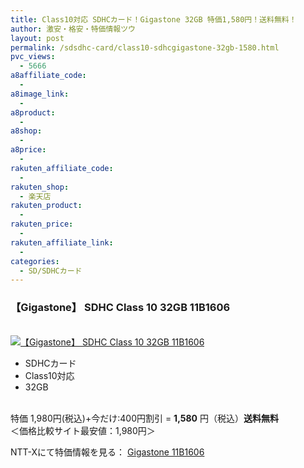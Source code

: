```yaml
---
title: Class10対応 SDHCカード！Gigastone 32GB 特価1,580円！送料無料！
author: 激安・格安・特価情報ツウ
layout: post
permalink: /sdsdhc-card/class10-sdhcgigastone-32gb-1580.html
pvc_views:
  - 5666
a8affiliate_code:
  - 
a8image_link:
  - 
a8product:
  - 
a8shop:
  - 
a8price:
  - 
rakuten_affiliate_code:
  - 
rakuten_shop:
  - 楽天店
rakuten_product:
  - 
rakuten_price:
  - 
rakuten_affiliate_link:
  - 
categories:
  - SD/SDHCカード
---
```

### 【Gigastone】 SDHC Class 10 32GB 11B1606

<div class="img-bg2 img_L">
  <a href="http://px.a8.net/svt/ejp?a8mat=ZYP6S+8IMA3E+S1Q+BWGDT&#038;a8ejpredirect=http://nttxstore.jp/_II_QZZ0006096" target="_blank"><br /> <img border="0" alt="【Gigastone】 SDHC Class 10 32GB 11B1606" src="http://i0.wp.com/image.nttxstore.jp/l2_images/Q/QZ/QZZ0006096.jpg?w=120" data-recalc-dims="1" /></a>
</div>

<!--more-->

  * SDHCカード
  * Class10対応
  * 32GB

<br clear="all" />特価 1,980円(税込)+今だけ:400円割引 = <span class="tokka-price"><strong>1,580</strong></span> 円（税込）**送料無料**  
＜価格比較サイト最安値：1,980円＞  
  
NTT-Xにて特価情報を見る： <span class="fs150p"><a href="http://px.a8.net/svt/ejp?a8mat=ZYP6S+8IMA3E+S1Q+BWGDT&#038;a8ejpredirect=http://nttxstore.jp/_II_QZZ0006096" target="_blank">Gigastone 11B1606</a></span>